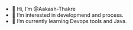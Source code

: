 - 👋 Hi, I’m @Aakash-Thakre
- 👀 I’m interested in developmend and process.
- 🌱 I’m currently learning Devops tools and Java.

<!---
Aakash-Thakre/Aakash-Thakre is a ✨ special ✨ repository because its `README.md` (this file) appears on your GitHub profile.
You can click the Preview link to take a look at your changes.
--->
